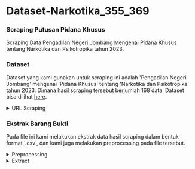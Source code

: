 # Dataset-Narkotika_355_369

### Scraping Putusan Pidana Khusus
Scraping Data Pengadilan Negeri Jombang Mengenai Pidana Khusus tentang Narkotika dan Psikotropika tahun 2023.

### Dataset
Dataset yang kami gunakan untuk scraping ini adalah 'Pengadilan Negeri Jombang' mengenai 'Pidana Khusus' tentang 'Narkotika dan Psikotropika' tahun 2023. Dimana hasil scraping tersebut berjumlah 168 data. Dataset bisa dilihat [here](https://drive.google.com/drive/folders/1Lbn3_6uAaz0Ppvz1Pr47l7j4BfuV085Q?usp=sharing).

<details>
<summary>URL Scraping</summary>
https://putusan3.mahkamahagung.go.id/search.html?q=&jenis_doc=putusan&cat=3c40e48bbab311301a21c445b3c7fe57&jd=AMAR_LAINNYA&tp=0&court=098188PN317+++++++++++++++++++++&t_put=2023&t_reg=&t_upl=&t_pr=
  
Output Hasil scraping [here](https://drive.google.com/drive/folders/1-09WtL_h_GGngG9gtxN9tlE8-OVzcJAF?usp=sharing)
</details>

### Ekstrak Barang Bukti
Pada file ini kami melakukan ekstrak data hasil scraping dalam bentuk format '.csv', dan kami juga melakukan preprocessing pada file tersebut.
<details>
<summary>Preprocessing</summary>
- Mengupload file 'putusan_ma__2023-11-11 (1).csv'
- Mengembalikan jumlah nilai NaN di semua kolom pandas DataFrame dengan Python 'df.isna().sum()'
- Menghapus baris/kolom tertentu 'columns_to_drop'
</details>
<details>
<summary>Extract</summary>
- Fungsi untuk ekstraksi kalimat dengan kata kunci 'def extract_sentence_with_keyword(text, keyword):'
- Menambahkan kolom baru ke DataFrame '] = df['catatan_amar'].apply(lambda x: extract_sentence_with_keyword(x, "barang bukti berupa"))'
- Menyimpan DataFrame ke file CSV baru 'output_csv = 'output_with_barang_bukti.csv'
df.to_csv(output_csv, index=False)'
- Menampilkan hasil file CSV dengan DataFrame 'df'
